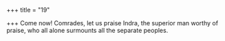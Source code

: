 +++
title = "19"

+++
Come now! Comrades, let us praise Indra, the superior man worthy of  praise,
who all alone surmounts all the separate peoples.